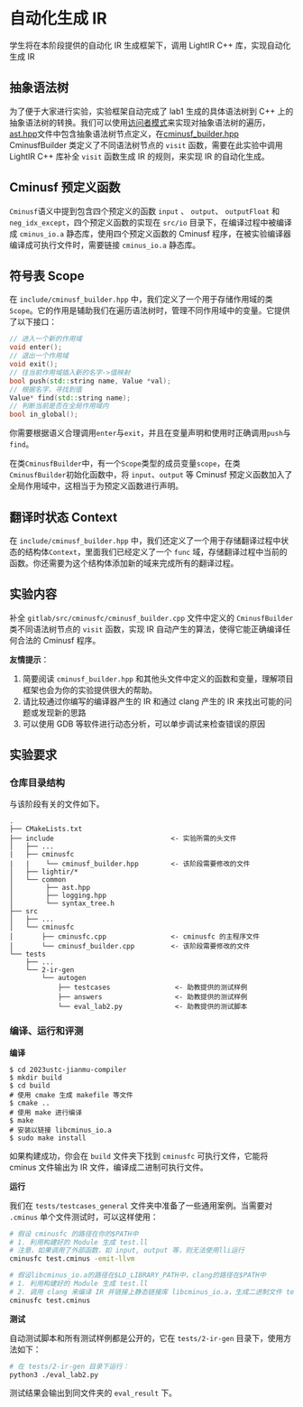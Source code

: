 # 自动化生成 IR

学生将在本阶段提供的自动化 IR 生成框架下，调用 LightIR C++ 库，实现自动化生成 IR

## 抽象语法树

为了便于大家进行实验，实验框架自动完成了 lab1 生成的具体语法树到 C++ 上的抽象语法树的转换。我们可以使用[访问者模式](./visitor_pattern.md)来实现对抽象语法树的遍历，[ast.hpp](https://cscourse.ustc.edu.cn/vdir/Gitlab/compiler_staff/2023ustc-jianmu-compiler-ta/-/blob/master/include/common/ast.hpp)文件中包含抽象语法树节点定义，在[cminusf_builder.hpp](https://cscourse.ustc.edu.cn/vdir/Gitlab/compiler_staff/2023ustc-jianmu-compiler-ta/-/blob/master/src/cminusfc/cminusf_builder.cpp) CminusfBuilder 类定义了不同语法树节点的 `visit` 函数，需要在此实验中调用 LightIR C++ 库补全 `visit` 函数生成 IR 的规则，来实现 IR 的自动化生成。

## Cminusf 预定义函数

`Cminusf`语义中提到包含四个预定义的函数 `input` 、 `output`、 `outputFloat` 和 `neg_idx_except`，四个预定义函数的实现在 `src/io` 目录下，在编译过程中被编译成 `cminus_io.a` 静态库，使用四个预定义函数的 Cminusf 程序，在被实验编译器编译成可执行文件时，需要链接 `cminus_io.a` 静态库。

## 符号表 Scope

在 `include/cminusf_builder.hpp` 中，我们定义了一个用于存储作用域的类`Scope`。它的作用是辅助我们在遍历语法树时，管理不同作用域中的变量。它提供了以下接口：

```cpp
// 进入一个新的作用域
void enter();
// 退出一个作用域
void exit();
// 往当前作用域插入新的名字->值映射
bool push(std::string name, Value *val);
// 根据名字，寻找到值
Value* find(std::string name);
// 判断当前是否在全局作用域内
bool in_global();
```

你需要根据语义合理调用`enter`与`exit`，并且在变量声明和使用时正确调用`push`与`find`。

在类`CminusfBuilder`中，有一个`Scope`类型的成员变量`scope`，在类`CminusfBuilder`初始化函数中，将 `input`、`output` 等 Cminusf 预定义函数加入了全局作用域中，这相当于为预定义函数进行声明。

## 翻译时状态 Context

在 `include/cminusf_builder.hpp` 中，我们还定义了一个用于存储翻译过程中状态的结构体`Context`，里面我们已经定义了一个 `func` 域，存储翻译过程中当前的函数。你还需要为这个结构体添加新的域来完成所有的翻译过程。

## 实验内容

补全 `gitlab/src/cminusfc/cminusf_builder.cpp` 文件中定义的 `CminusfBuilder` 类不同语法树节点的 `visit` 函数，实现 IR 自动产生的算法，使得它能正确编译任何合法的 Cminusf 程序。

**友情提示**：

1. 简要阅读 `cminusf_builder.hpp` 和其他头文件中定义的函数和变量，理解项目框架也会为你的实验提供很大的帮助。
2. 请比较通过你编写的编译器产生的 IR 和通过 clang 产生的 IR 来找出可能的问题或发现新的思路
3. 可以使用 GDB 等软件进行动态分析，可以单步调试来检查错误的原因

## 实验要求

### 仓库目录结构

与该阶段有关的文件如下。
```
.
├── CMakeLists.txt
├── include                             <- 实验所需的头文件
│   ├── ...
|   ├── cminusfc
|   |    └── cminusf_builder.hpp        <- 该阶段需要修改的文件
│   ├── lightir/*
│   └── common
│        ├── ast.hpp
│        ├── logging.hpp
│        └── syntax_tree.h
├── src
│   ├── ...
│   └── cminusfc
│       ├── cminusfc.cpp                <- cminusfc 的主程序文件
│       └── cminusf_builder.cpp         <- 该阶段需要修改的文件
└── tests
    ├── ...
    └── 2-ir-gen
        └── autogen
            ├── testcases                <- 助教提供的测试样例
            ├── answers                  <- 助教提供的测试样例
            └── eval_lab2.py             <- 助教提供的测试脚本
```

### 编译、运行和评测

**编译**

```shell
$ cd 2023ustc-jianmu-compiler
$ mkdir build
$ cd build
# 使用 cmake 生成 makefile 等文件
$ cmake ..
# 使用 make 进行编译
$ make
# 安装以链接 libcminus_io.a
$ sudo make install
```

如果构建成功，你会在 `build` 文件夹下找到 `cminusfc` 可执行文件，它能将 cminus 文件输出为 IR 文件，编译成二进制可执行文件。

**运行**

我们在 `tests/testcases_general` 文件夹中准备了一些通用案例。当需要对 `.cminus` 单个文件测试时，可以这样使用：

```sh
# 假设 cminusfc 的路径在你的$PATH中
# 1. 利用构建好的 Module 生成 test.ll
# 注意，如果调用了外部函数，如 input, output 等，则无法使用lli运行
cminusfc test.cminus -emit-llvm

# 假设libcminus_io.a的路径在$LD_LIBRARY_PATH中，clang的路径在$PATH中
# 1. 利用构建好的 Module 生成 test.ll
# 2. 调用 clang 来编译 IR 并链接上静态链接库 libcminus_io.a，生成二进制文件 test
cminusfc test.cminus
```

**测试**

自动测试脚本和所有测试样例都是公开的，它在 `tests/2-ir-gen` 目录下，使用方法如下：
```sh
# 在 tests/2-ir-gen 目录下运行：
python3 ./eval_lab2.py
```

测试结果会输出到同文件夹的 `eval_result` 下。
